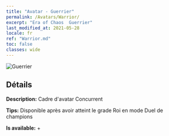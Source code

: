 ```yaml
---
title: "Avatar - Guerrier"
permalink: /Avatars/Warrior/
excerpt: "Era of Chaos  Guerrier"
last_modified_at: 2021-05-28
locale: fr
ref: "Warrior.md"
toc: false
classes: wide
---
```

 ![Guerrier](/images/a/avatarFrame_1.png)

## Détails

 **Description:** Cadre d'avatar Concurrent 

 **Tips:** Disponible après avoir atteint le grade Roi en mode Duel de champions 

 **Is available:**  + 


